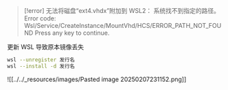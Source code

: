 > [!error] 无法将磁盘“ext4.vhdx”附加到 WSL2： 系统找不到指定的路径。 
> Error code: Wsl/Service/CreateInstance/MountVhd/HCS/ERROR_PATH_NOT_FOUND Press any key to continue.

更新 WSL 导致原本镜像丢失

```sh
wsl --unregister 发行名
wsl --install -d 发行名
```

![[../../_resources/images/Pasted image 20250207231152.png]]
